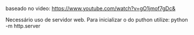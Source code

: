 baseado no video: https://www.youtube.com/watch?v=gO1jmof7gDc& 

Necessário uso de servidor web. Para inicializar o do puthon utilize:
python -m http.server
